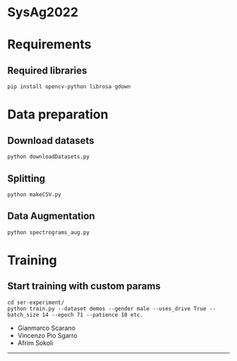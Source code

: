 # SysAg2022

# Requirements

## Required libraries
```
pip install opencv-python librosa gdown
```

# Data preparation

## Download datasets
```
python downloadDatasets.py
```
## Splitting
```
python makeCSV.py
```
## Data Augmentation
```
python spectrograms_aug.py
```

# Training

## Start training with custom params
```
cd ser-experiment/
python train.py --dataset demos --gender male --uses_drive True --batch_size 14 --epoch 71 --patience 10 etc.
```

- Gianmarco Scarano
- Vincenzo Pio Sgarro
- Afrim Sokoli
__________________________________________________________________